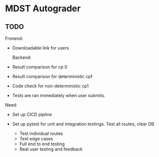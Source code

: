 # MDST Autograder

## TODO

Fronend:

-   Downloadable link for users

    Backend:

-   Result comparison for cp 0
-   Result comparison for deterministic cp1
-   Code check for non-deterministic cp1
-   Tests are ran immediately when user submits.

Need:

-   Set up CICD pipline
-   Set up pytest for unit and integration testings. Test all routes, clear DB

    -   Test individual routes
    -   Test edge cases
    -   Full end to end testing
    -   Real user testing and feedback
